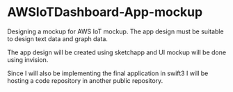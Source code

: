 # AWSIoTDashboard-App-mockup
Designing a mockup for AWS IoT mockup. The app design must be suitable to design text data and graph data.

The app design will be created using sketchapp and UI mockup will be done using invision.

Since I will also be implementing the final application in swift3 I will be hosting a code repository in another public repository.
